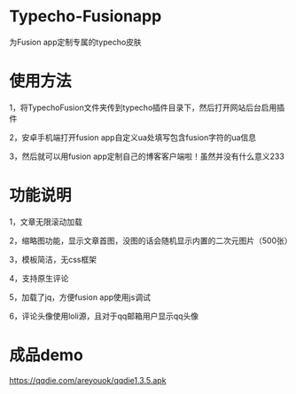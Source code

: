 # Typecho-Fusionapp
为Fusion app定制专属的typecho皮肤

# 使用方法
1，将TypechoFusion文件夹传到typecho插件目录下，然后打开网站后台启用插件

2，安卓手机端打开fusion app自定义ua处填写包含fusion字符的ua信息

3，然后就可以用fusion app定制自己的博客客户端啦！虽然并没有什么意义233

# 功能说明

1，文章无限滚动加载

2，缩略图功能，显示文章首图，没图的话会随机显示内置的二次元图片（500张）

3，模板简洁，无css框架

4，支持原生评论

5，加载了jq，方便fusion app使用js调试

6，评论头像使用loli源，且对于qq邮箱用户显示qq头像

# 成品demo

https://qqdie.com/areyouok/qqdie1.3.5.apk

